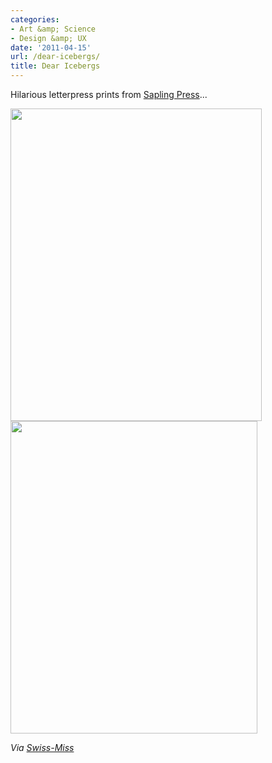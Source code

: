 ```yaml
---
categories:
- Art &amp; Science
- Design &amp; UX
date: '2011-04-15'
url: /dear-icebergs/
title: Dear Icebergs
---
```


Hilarious letterpress prints from <a href="http://www.etsy.com/shop/shopsaplingpress">Sapling Press</a>...

<img src="https://gomakethings.com/wp-content/uploads/2011/04/il_570xN.226004150.jpg" alt="" title="il_570xN.226004150" width="402" height="500" class="aligncenter size-medium wp-image-386" />

<img src="https://gomakethings.com/wp-content/uploads/2011/04/il_570xN.226008137.jpg" alt="" title="il_570xN.226008137" width="395" height="500" class="aligncenter size-medium wp-image-385" />

<em>Via <a href="http://www.swiss-miss.com/2011/04/dear-fork.html">Swiss-Miss</a></em>